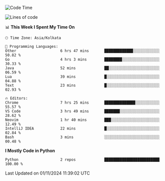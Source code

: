 <!--START_SECTION:waka-->
![Code Time](http://img.shields.io/badge/Code%20Time-368%20hrs%2043%20mins-blue)

![Lines of code](https://img.shields.io/badge/From%20Hello%20World%20I%27ve%20Written-332%20lines%20of%20code-blue)

📊 **This Week I Spent My Time On** 

```text
🕑︎ Time Zone: Asia/Kolkata

💬 Programming Languages: 
Other                    6 hrs 47 mins       █████████████░░░░░░░░░░░░   50.82 % 
Go                       4 hrs 3 mins        ████████░░░░░░░░░░░░░░░░░   30.33 % 
Java                     52 mins             ██░░░░░░░░░░░░░░░░░░░░░░░   06.59 % 
Lua                      39 mins             █░░░░░░░░░░░░░░░░░░░░░░░░   04.88 % 
Text                     23 mins             █░░░░░░░░░░░░░░░░░░░░░░░░   02.93 % 

🔥 Editors: 
Chrome                   7 hrs 25 mins       ██████████████░░░░░░░░░░░   55.57 % 
VS Code                  3 hrs 49 mins       ███████░░░░░░░░░░░░░░░░░░   28.62 % 
Neovim                   1 hr 40 mins        ███░░░░░░░░░░░░░░░░░░░░░░   12.49 % 
IntelliJ IDEA            22 mins             █░░░░░░░░░░░░░░░░░░░░░░░░   02.84 % 
Bash                     3 mins              ░░░░░░░░░░░░░░░░░░░░░░░░░   00.48 % 
```

**I Mostly Code in Python** 

```text
Python                   2 repos             █████████████████████████   100.00 % 
```




 Last Updated on 01/11/2024 11:39:02 UTC
<!--END_SECTION:waka-->
